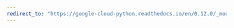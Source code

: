 ```yaml
---
redirect_to: "https://google-cloud-python.readthedocs.io/en/0.12.0/_modules/gcloud/logging/connection.html"
---
```

